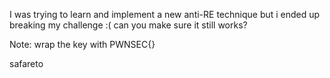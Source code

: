I was trying to learn and implement a new anti-RE technique but i ended up breaking my challenge :( can you make sure it still works?

Note: wrap the key with PWNSEC{}

safareto
